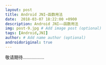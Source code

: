 ```yaml
---
layout: post
title: Android JNI—函数用法
date:  2018-03-07 18:22:00 +0900  
description: Android JNI——函数用法
img: post-9.jpg # Add image post (optional)
tags: [Android,JNI]
author: # Add name author (optional)
androidoriginal: true
---
```

敬请期待.................

